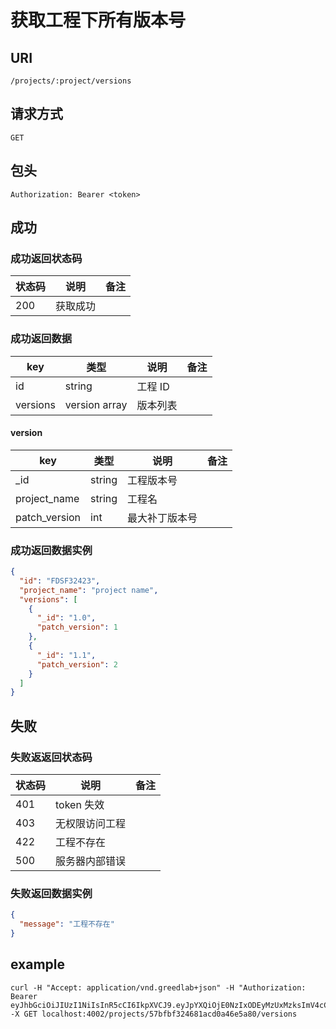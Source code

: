 # 获取工程下所有版本号


## URI

```
/projects/:project/versions
```

## 请求方式

```
GET
```

## 包头

```
Authorization: Bearer <token>
```

## 成功

### 成功返回状态码

| 状态码 | 说明 | 备注 |
| --- | --- | --- |
| 200 | 获取成功 |  |

### 成功返回数据

| key | 类型 | 说明 | 备注 |
| --- | --- | --- | --- |
| id | string | 工程 ID |  |
| versions | version array | 版本列表 |  |

#### version

| key | 类型 | 说明 | 备注 |
| --- | --- | --- | --- |
| _id | string | 工程版本号 |  |
| project_name | string | 工程名 |
| patch_version | int | 最大补丁版本号 |  |


### 成功返回数据实例

```json
{
  "id": "FDSF32423",
  "project_name": "project name",
  "versions": [
    {
      "_id": "1.0",
      "patch_version": 1
    },
    {
      "_id": "1.1",
      "patch_version": 2
    }
  ]
}
```

## 失败

### 失败返返回状态码

| 状态码 | 说明 | 备注 |
| --- | --- | --- |
| 401 | token 失效 |  |
| 403 | 无权限访问工程 |
| 422 | 工程不存在 |  |
| 500 | 服务器内部错误 |  |

### 失败返回数据实例

```json
{
  "message": "工程不存在"
}
```

## example

```
curl -H "Accept: application/vnd.greedlab+json" -H "Authorization: Bearer eyJhbGciOiJIUzI1NiIsInR5cCI6IkpXVCJ9.eyJpYXQiOjE0NzIxODEyMzUxMzksImV4cCI6MTQ3NDc3MzIzNTEzOSwiaWQiOiI1N2JmOWJhMWNlODRjOTk5YTBlZmQ1YjciLCJzY29wZSI6ImRlZmF1bHQifQ.ESm0koiqDc8nfRTiHp4Uwo7PKNCtPRU5dfVfLT6MUSk" -X GET localhost:4002/projects/57bfbf324681acd0a46e5a80/versions
```
